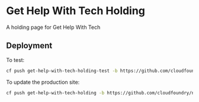 # Get Help With Tech Holding

A holding page for Get Help With Tech

## Deployment

To test:

```bash
cf push get-help-with-tech-holding-test -b https://github.com/cloudfoundry/nginx-buildpack.git 
```

To update the production site:

```bash
cf push get-help-with-tech-holding -b https://github.com/cloudfoundry/nginx-buildpack.git 
```
